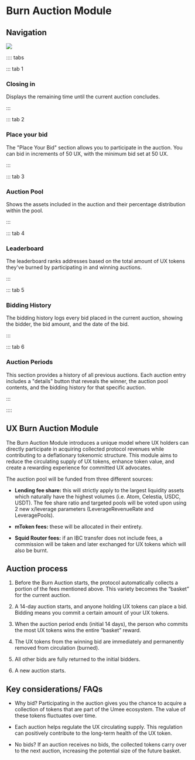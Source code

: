# Burn Auction Module

## Navigation

![](/bg/burn-auction.png)

:::: tabs

::: tab 1

### Closing in

Displays the remaining time until the current auction concludes.

:::

::: tab 2

### Place your bid

The "Place Your Bid" section allows you to participate in the auction. You can bid in increments of 50 UX, with the minimum bid set at 50 UX.

:::

::: tab 3

### Auction Pool

Shows the assets included in the auction and their percentage distribution within the pool.

:::

::: tab 4

### Leaderboard

The leaderboard ranks addresses based on the total amount of UX tokens they've burned by participating in and winning auctions.

:::

::: tab 5

### Bidding History

The bidding history logs every bid placed in the current auction, showing the bidder, the bid amount, and the date of the bid.

:::

::: tab 6

### Auction Periods

This section provides a history of all previous auctions. Each auction entry includes a "details" button that reveals the winner, the auction pool contents, and the bidding history for that specific auction.

:::

::::

## UX Burn Auction Module

The Burn Auction Module introduces a unique model where UX holders can directly participate in acquiring collected protocol revenues while contributing to a deflationary tokenomic structure. This module aims to reduce the circulating supply of UX tokens, enhance token value, and create a rewarding experience for committed UX advocates.

The auction pool will be funded from three different sources:

- **Lending fee share:** this will strictly apply to the largest liquidity assets which naturally have the highest volumes (i.e. Atom, Celestia, USDC, USDT). The fee share ratio and targeted pools will be voted upon using 2 new x/leverage parameters (LeverageRevenueRate and LeveragePools).

- **mToken fees:** these will be allocated in their entirety.

- **Squid Router fees:** if an IBC transfer does not include fees, a commission will be taken and later exchanged for UX tokens which will also be burnt.

## Auction process

1. Before the Burn Auction starts, the protocol automatically collects a portion of the fees mentioned above. This variety becomes the “basket” for the current auction.

2. A 14-day auction starts, and anyone holding UX tokens can place a bid. Bidding means you commit a certain amount of your UX tokens.

3. When the auction period ends (initial 14 days), the person who commits the most UX tokens wins the entire “basket” reward.

4. The UX tokens from the winning bid are immediately and permanently removed from circulation (burned).

5. All other bids are fully returned to the initial bidders.

6. A new auction starts.

## Key considerations/ FAQs

- Why bid? Participating in the auction gives you the chance to acquire a collection of tokens that are part of the Umee ecosystem. The value of these tokens fluctuates over time.

- Each auction helps regulate the UX circulating supply. This regulation can positively contribute to the long-term health of the UX token.

- No bids? If an auction receives no bids, the collected tokens carry over to the next auction, increasing the potential size of the future basket.
